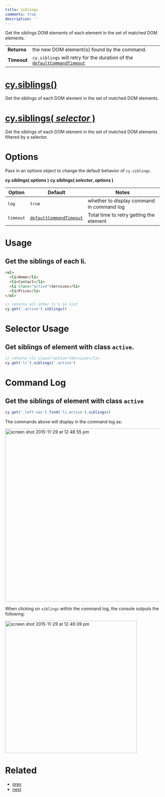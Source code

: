 ```yaml
---
title: siblings
comments: true
description: ''
---
```


Get the siblings DOM elements of each element in the set of matched DOM elements.

| | |
|--- | --- |
| **Returns** | the new DOM element(s) found by the command. |
| **Timeout** | `cy.siblings` will retry for the duration of the [`defaultCommandTimeout`](https://on.cypress.io/guides/configuration#timeouts) |

# [cy.siblings()](#usage)

Get the siblings of each DOM element in the set of matched DOM elements.

# [cy.siblings( *selector* )](#selector-usage)

Get the siblings of each DOM element in the set of matched DOM elements filtered by a selector.

# Options

Pass in an options object to change the default behavior of `cy.siblings`.

**cy.siblings( *options* )**
**cy.siblings( *selector*, *options* )**

Option | Default | Notes
--- | --- | ---
`log` | `true` | whether to display command in command log
`timeout` | [`defaultCommandTimeout`](https://on.cypress.io/guides/configuration#timeouts) | Total time to retry getting the element

# Usage

## Get the siblings of each li.

```html
<ul>
  <li>Home</li>
  <li>Contact</li>
  <li class="active">Services</li>
  <li>Price</li>
</ul>
```

```javascript
// returns all other li's in list
cy.get('.active').siblings()
```

# Selector Usage

## Get siblings of element with class `active`.

```javascript
// returns <li class="active">Services</li>
cy.get('li').siblings('.active')
```

# Command Log

## Get the siblings of element with class `active`

```javascript
cy.get('.left-nav').find('li.active').siblings()
```

The commands above will display in the command log as:

<img width="561" alt="screen shot 2015-11-29 at 12 48 55 pm" src="https://cloud.githubusercontent.com/assets/1271364/11458897/a93f2a1e-9697-11e5-8a5b-b131156e1aa4.png">

When clicking on `siblings` within the command log, the console outputs the following:

<img width="429" alt="screen shot 2015-11-29 at 12 49 09 pm" src="https://cloud.githubusercontent.com/assets/1271364/11458898/ab940fd2-9697-11e5-96ab-a4c34efa3431.png">

# Related

- [prev](https://on.cypress.io/api/prev)
- [next](https://on.cypress.io/api/next)
